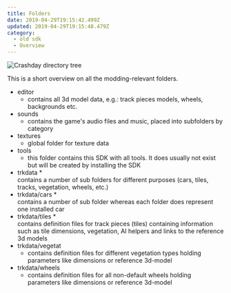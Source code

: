 ```yaml
---
title: Folders
date: 2019-04-29T19:15:42.499Z
updated: 2019-04-29T19:15:48.479Z
category:
  - old sdk
  - Overview
---
```

![Crashday directory tree](/source/cd_folder_structure.gif "Crashday directory tree")

This is a short overview on all the modding-relevant folders.

* editor
  * contains all 3d model data, e.g.: track pieces models, wheels, backgrounds etc.
* sounds
  * contains the game's audio files and music, placed into subfolders by category
* textures
  * global folder for texture data 
* tools
  * this folder contains this SDK with all tools. It does usually not exist but will be created by installing the SDK
* trkdata
  * 	
    contains a number of sub folders for different purposes (cars, tiles, tracks, vegetation, wheels, etc.)
* trkdata/cars
  * 	
    contains a number of sub folder whereas each folder does represent one installed car
* trkdata/tiles
  * 	
    contains definition files for track pieces (tiles) containing information such as tile dimensions, vegetation, AI helpers and links to the reference 3d models
* trkdata/vegetat
  * contains definition files for different vegetation types holding parameters like dimensions or reference 3d-model
* trkdata/wheels
  * contains definition files for all non-default wheels holding parameters like dimensions or reference 3d-model
